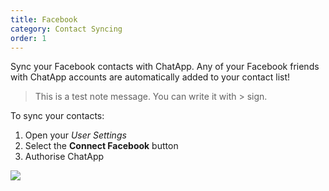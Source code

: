 ```yaml
---
title: Facebook
category: Contact Syncing
order: 1
---
```


Sync your Facebook contacts with ChatApp. Any of your Facebook friends with ChatApp accounts are automatically added to your contact list!

> This is a test note message. You can write it with > sign.

To sync your contacts:

1. Open your *User Settings*
2. Select the **Connect Facebook** button
3. Authorise ChatApp

![](//placehold.it/800x600)